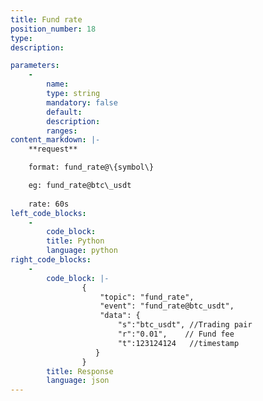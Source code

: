 ```yaml
---
title: Fund rate
position_number: 18
type:
description: 

parameters:
    -
        name:
        type: string
        mandatory: false
        default:
        description:
        ranges:
content_markdown: |-
    **request**

    format: fund_rate@\{symbol\}

    eg: fund_rate@btc\_usdt
    
    rate: 60s
left_code_blocks:
    -
        code_block:
        title: Python
        language: python
right_code_blocks:
    -
        code_block: |-
                {
                    "topic": "fund_rate", 
                    "event": "fund_rate@btc_usdt", 
                    "data": {
                        "s":"btc_usdt", //Trading pair
                        "r":"0.01",    // Fund fee
                        "t":123124124   //timestamp
                   }
                }
        title: Response
        language: json
---
```

